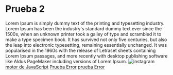 # Prueba 2
Lorem Ipsum is simply dummy text of the printing and typesetting industry. Lorem Ipsum has been the industry's standard dummy text ever since the 1500s, when an unknown printer took a galley of type and scrambled it to make a type specimen book. It has survived not only five centuries, but also the leap into electronic typesetting, remaining essentially unchanged. It was popularised in the 1960s with the release of Letraset sheets containing Lorem Ipsum passages, and more recently with desktop publishing software like Aldus PageMaker including versions of Lorem Ipsum.
![instagram](https://www.instagram.com)
[motor de JavaScript](https://developers.google.com/v8/)
[Prueba Error](https://www.kualo.co.uk/404)
[prueba Error](https://www.google.com/teapot)